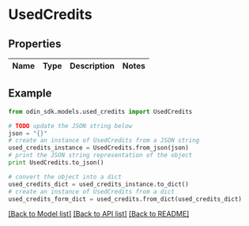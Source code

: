 # UsedCredits


## Properties

Name | Type | Description | Notes
------------ | ------------- | ------------- | -------------

## Example

```python
from odin_sdk.models.used_credits import UsedCredits

# TODO update the JSON string below
json = "{}"
# create an instance of UsedCredits from a JSON string
used_credits_instance = UsedCredits.from_json(json)
# print the JSON string representation of the object
print UsedCredits.to_json()

# convert the object into a dict
used_credits_dict = used_credits_instance.to_dict()
# create an instance of UsedCredits from a dict
used_credits_form_dict = used_credits.from_dict(used_credits_dict)
```
[[Back to Model list]](../README.md#documentation-for-models) [[Back to API list]](../README.md#documentation-for-api-endpoints) [[Back to README]](../README.md)


